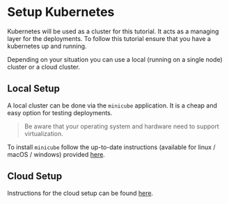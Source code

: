 # Setup Kubernetes

Kubernetes will be used as a cluster for this tutorial. 
It acts as a managing layer for the deployments. To follow this tutorial ensure that you 
have a kubernetes up and running.

Depending on your situation you can use a local (running on a single node) cluster or a cloud cluster.

## Local Setup

A local cluster can be done via the `minicube` application. It is a cheap and easy option for testing deployments.

>Be aware that your operating system and hardware need to support virtualization. 

To install `minicube` follow the up-to-date instructions (available for linux / macOS / windows) provided [here](https://kubernetes.io/docs/tasks/tools/install-minikube/).

## Cloud Setup

Instructions for the cloud setup can be found [here](https://github.com/clc3-CloudComputing/clc3-ws19/tree/master/3%20Kubernetes/exercise%203.1).

